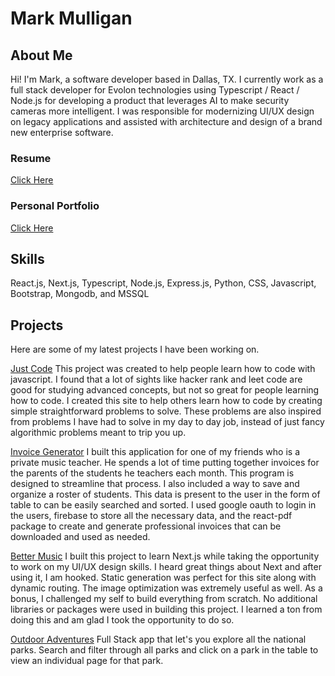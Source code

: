 # Mark Mulligan

## About Me

Hi! I'm Mark, a software developer based in Dallas, TX. I currently work as a full stack developer for Evolon technologies
using Typescript / React / Node.js for developing a product that leverages AI to make security cameras more intelligent.
I was responsible for modernizing UI/UX design on legacy applications and assisted with architecture and design of a brand new enterprise software.

### Resume

[Click Here](MarkMulliganFullStackDeveloper.pdf)

### Personal Portfolio

[Click Here](https://www.markmulligan.dev)

## Skills

React.js, Next.js, Typescript, Node.js, Express.js, Python, CSS, Javascript, Bootstrap, Mongodb, and MSSQL

## Projects

Here are some of my latest projects I have been working on.

[Just Code](https://just-code1.netlify.app/)
This project was created to help people learn how to code with javascript. I found that a lot of sights like hacker rank and leet code are good for studying advanced concepts, but not so great for people learning how to code. I created this site to help others learn how to code by creating simple straightforward problems to solve. These problems are also inspired from problems I have had to solve in my day to day job, instead of just fancy algorithmic problems meant to trip you up.

[Invoice Generator](https://lesson-invoice-generator.netlify.app/)
I built this application for one of my friends who is a private music teacher. He spends a lot of time putting together invoices for the parents of the students he teachers each month. This program is designed to streamline that process. I also included a way to save and organize a roster of students. This data is present to the user in the form of table to can be easily searched and sorted. I used google oauth to login in the users, firebase to store all the necessary data, and the react-pdf package to create and generate professional invoices that can be downloaded and used as needed.

[Better Music](https://bettermusic.netlify.app/)
I built this project to learn Next.js while taking the opportunity to work on my UI/UX design skills. I heard great things about Next and after using it, I am hooked. Static generation was perfect for this site along with dynamic routing. The image optimization was extremely useful as well. As a bonus, I challenged my self to build everything from scratch. No additional libraries or packages were used in building this project. I learned a ton from doing this and am glad I took the opportunity to do so.

[Outdoor Adventures](https://outdoor-adventures1.netlify.app/)
Full Stack app that let's you explore all the national parks. Search and filter through all parks and click on a park in the table to view an individual page for that park.
